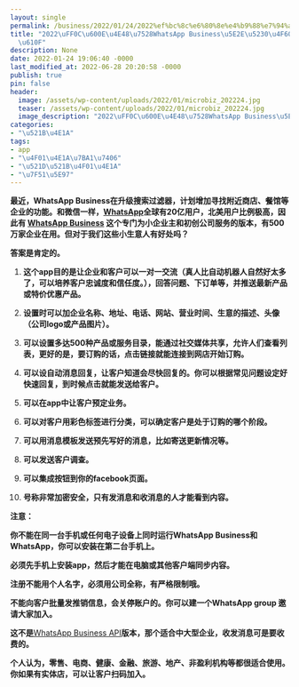 ```yaml
---
layout: single
permalink: /business/2022/01/24/2022%ef%bc%8c%e6%80%8e%e4%b9%88%e7%94%a8whatsapp-business%e5%b8%ae%e5%88%b0%e4%bd%a0%e7%9a%84%e7%94%9f%e6%84%8f/
title: "2022\uFF0C\u600E\u4E48\u7528WhatsApp Business\u5E2E\u5230\u4F60\u7684\u751F\
  \u610F"
description: None
date: 2022-01-24 19:06:40 -0000
last_modified_at: 2022-06-28 20:20:58 -0000
publish: true
pin: false
header:
  image: /assets/wp-content/uploads/2022/01/microbiz_202224.jpg
  teaser: /assets/wp-content/uploads/2022/01/microbiz_202224.jpg
  image_description: "2022\uFF0C\u600E\u4E48\u7528WhatsApp Business\u5E2E\u5230\u4F60\u7684\u751F"
categories:
- "\u521B\u4E1A"
tags:
- app
- "\u4F01\u4E1A\u7BA1\u7406"
- "\u521D\u521B\u4F01\u4E1A"
- "\u7F51\u5E97"
---
```

**最近，WhatsApp Business在升级搜索过滤器，计划增加寻找附近商店、餐馆等企业的功能。和微信一样，[WhatsApp](https://www.whatsapp.com)全球有20亿用户，北美用户比例极高，因此有 [WhatsApp Business](https://www.whatsapp.com/business/) 这个专门为小企业主和初创公司服务的版本，有500万家企业在用。但对于我们这些小生意人有好处吗？**

**答案是肯定的。**

  1. **这个app目的是让企业和客户可以一对一交流（真人比自动机器人自然好太多了，可以培养客户忠诚度和信任度。），回答问题、下订单等，并推送最新产品或特价优惠产品。**

  2. **设置时可以加企业名称、地址、电话、网站、营业时间、生意的描述、头像（公司logo或产品图片）。**

  3. **可以设置多达500种产品或服务目录，能通过社交媒体共享，允许人们查看列表，更好的是，要订购的话，点击链接就能连接到网店开始订购。**

  4. **可以设自动消息回复，让客户知道会尽快回复的。你可以根据常见问题设定好快速回复，到时候点击就能发送给客户。**
  5. **可以在app中让客户预定业务。**
  6. **可以对客户用彩色标签进行分类，可以确定客户是处于订购的哪个阶段。**
  7. **可以用消息模板发送预先写好的消息，比如寄送更新情况等。**
  8. **可以发送客户调查。**
  9. **可以集成按钮到你的facebook页面。**
  10. **号称非常加密安全，只有发消息和收消息的人才能看到内容。**

**注意：**

**你不能在同一台手机或任何电子设备上同时运行WhatsApp Business和WhatsApp，你可以安装在第二台手机上。**

**必须先手机上安装app，然后才能在电脑或其他客户端同步内容。**

**注册不能用个人名字，必须用公司全称，有严格限制哦。**

**不能向客户批量发推销信息，会关停账户的。你可以建一个WhatsApp group 邀请大家加入。**

**这不是**[WhatsApp Business API](https://www.whatsapp.com/business/api)**版本，那个适合中大型企业，收发消息可是要收费的。**

**个人认为，零售、电商、健康、金融、旅游、地产、非盈利机构等都很适合使用。你如果有实体店，可以让客户扫码加入。**
